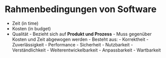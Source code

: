 # Rahmenbedingungen von Software

- Zeit (in time)
- Kosten (in budget)
- Qualität - Bezieht sich auf **Produkt und Prozess** - Muss gegenüber Kosten und Zeit abgewogen werden - Besteht aus: - Korrektheit - Zuverlässigkeit - Performance - Sicherheit - Nutzbarkeit - Verständlichkeit - Weiterentwickelbarkeit - Anpassbarkeit - Wartbarkeit
